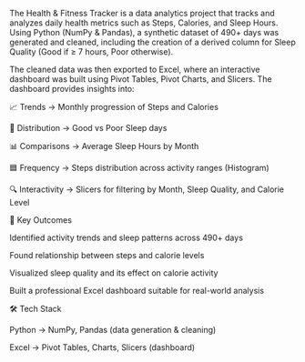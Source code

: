 The Health & Fitness Tracker is a data analytics project that tracks and analyzes daily health metrics such as Steps, Calories, and Sleep Hours. Using Python (NumPy & Pandas), a synthetic dataset of 490+ days was generated and cleaned, including the creation of a derived column for Sleep Quality (Good if ≥ 7 hours, Poor otherwise).

The cleaned data was then exported to Excel, where an interactive dashboard was built using Pivot Tables, Pivot Charts, and Slicers. The dashboard provides insights into:

📈 Trends → Monthly progression of Steps and Calories

🥧 Distribution → Good vs Poor Sleep days

📊 Comparisons → Average Sleep Hours by Month

🟦 Frequency → Steps distribution across activity ranges (Histogram)

🔍 Interactivity → Slicers for filtering by Month, Sleep Quality, and Calorie Level

🎯 Key Outcomes

Identified activity trends and sleep patterns across 490+ days

Found relationship between steps and calorie levels

Visualized sleep quality and its effect on calorie activity

Built a professional Excel dashboard suitable for real-world analysis

🛠 Tech Stack

Python → NumPy, Pandas (data generation & cleaning)

Excel → Pivot Tables, Charts, Slicers (dashboard)
